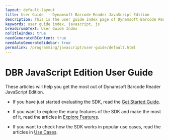 ```yaml
---
layout: default-layout
title: User Guide  - Dynamsoft Barcode Reader JavaScript Edition
description: This is the user guide index page of Dynamsoft Barcode Reader JavaScript SDK.
keywords: user guide index, javascript, js
breadcrumbText: User Guide Index
noTitleIndex: true
needGenerateH3Content: true
needAutoGenerateSidebar: true
permalink: /programming/javascript/user-guide/default.html
---
```


# DBR JavaScript Edition User Guide

These articles will help you get the most out of Dynamsoft Barcode Reader JavaScript Edition.

* If you have just started evaluating the SDK, read the [Get Started Guide](index.md).

* If you want to explore the many features of the SDK and make the most of it, read the articles in [Explore Features](explore-features/index.md).

* If you want to check how the SDK works in popular use cases, read the articles in [Use Cases](use-cases/index.md).

<!--
* If you have successfully integrated the SDK in your application but would like to get the best performance possible, read how to do this in [Optimize Performance](optimize-performance.md).

* Finally, you can read the topics in [Debug](debug.md) to find solutions to issues related to using the SDK in your application.
-->
